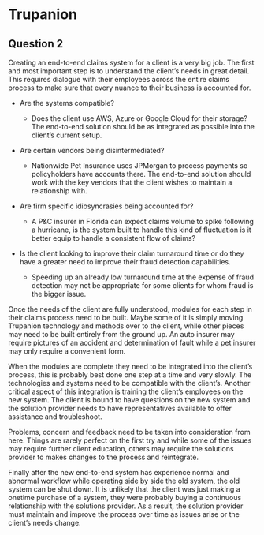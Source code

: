 # Trupanion

## Question 2

  Creating an end-to-end claims system for a client is a very big job. The first and most important step is to understand the client’s needs in great detail. This requires dialogue with their employees across the entire claims process to make sure that every nuance to their business is accounted for.

* Are the systems compatible?
  - Does the client use AWS, Azure or Google Cloud for their storage? The end-to-end solution should be as integrated as possible into the client’s current setup.

* Are certain vendors being disintermediated?

  - Nationwide Pet Insurance uses JPMorgan to process payments so policyholders have accounts there. The end-to-end solution should work with the key vendors that the client wishes to maintain a relationship with.

* Are firm specific idiosyncrasies being accounted for?

  - A P&C insurer in Florida can expect claims volume to spike following a hurricane, is the system built to handle this kind of fluctuation is it better equip to handle a consistent flow of claims?

* Is the client looking to improve their claim turnaround time or do they have a greater need to improve their fraud detection capabilities.

  - Speeding up an already low turnaround time at the expense of fraud detection may not be appropriate for some clients for whom fraud is the bigger issue.


Once the needs of the client are fully understood, modules for each step in their claims process need to be built. Maybe some of it is simply moving Trupanion technology and methods over to the client, while other pieces may need to be built entirely from the ground up. An auto insurer may require pictures of an accident and determination of fault while a pet insurer may only require a convenient form.

 When the modules are complete they need to be integrated into the client’s process, this is probably best done one step at a time and very slowly. The technologies and systems need to be compatible with the client’s.  Another critical aspect of this integration is training the client’s employees on the new system. The client is bound to have questions on the new system and the solution provider needs to have representatives available to offer assistance and troubleshoot.

 Problems, concern and feedback need to be taken into consideration from here. Things are rarely perfect on the first try and while some of the issues may require further client education, others may require the solutions provider to makes changes to the process and reintegrate.  

Finally after the new end-to-end system has experience normal and abnormal workflow while operating side by side the old system, the old system can be shut down. It is unlikely that the client was just making a onetime purchase of a system, they were probably buying a continuous relationship with the solutions provider. As a result, the solution provider must maintain and improve the process over time as issues arise or the client’s needs change.
